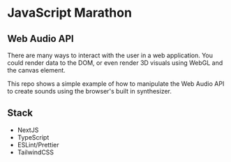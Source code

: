 # JavaScript Marathon

## Web Audio API

There are many ways to interact with the user in a web application. You could render data to the DOM, or even render 3D visuals using WebGL and the canvas element.

This repo shows a simple example of how to manipulate the Web Audio API to create sounds using the browser's built in synthesizer.

## Stack

- NextJS
- TypeScript
- ESLint/Prettier
- TailwindCSS
